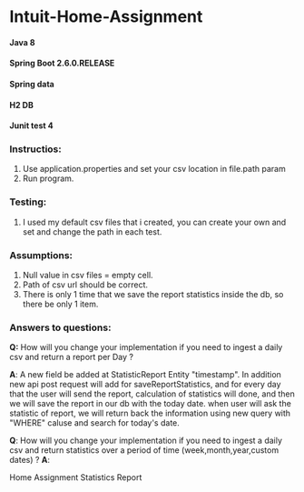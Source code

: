 # Intuit-Home-Assignment

#### Java 8
#### Spring Boot 2.6.0.RELEASE
#### Spring data
#### H2 DB
#### Junit test 4

### Instructios:

1. Use application.properties and set your csv location in file.path param
2. Run program.

### Testing:
1. I used my default csv files that i created, you can create your own and set and change the path in each test.

### Assumptions:
1. Null value in csv files = empty cell.
2. Path of csv url should be correct.
3. There is only 1 time that we save the report statistics inside the db, so there be only 1 item.

### Answers to questions:
**Q:** How will you change your implementation if you need to ingest a daily csv and return a
report per Day ?

**A**: A new field be added at StatisticReport Entity "timestamp". In addition new api post request will add for saveReportStatistics, and for every day that the user will send the report, calculation of statistics will done, and then we will save the report in our db with the today date. when user will ask the statistic of report, we will return back the information using new query with "WHERE" caluse and search for today's date.

**Q**: How will you change your implementation if you need to ingest a daily csv and return
statistics over a period of time (week,month,year,custom dates) ?
**A**: 

Home Assignment Statistics Report
